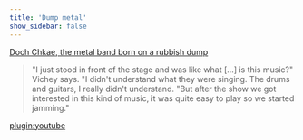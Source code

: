 ```yaml
---
title: 'Dump metal'
show_sidebar: false
---
```


[Doch Chkae, the metal band born on a rubbish dump](https://www.bbc.co.uk/news/world-asia-49795218)

>"I just stood in front of the stage and was like what [...] is this music?" Vichey says. "I didn't understand what they were singing. The drums and guitars, I really didn't understand.
> "But after the show we got interested in this kind of music, it was quite easy to play so we started jamming."

[plugin:youtube](https://www.youtube.com/watch?v=5MZ-RW3UFIY)